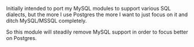 Initially intended to port my MySQL modules to support various SQL dialects, but the more I use Postgres the more I want to just focus on it and ditch MySQL/MSSQL completely.

So this module will steadily remove MySQL support in order to focus better on Postgres.
